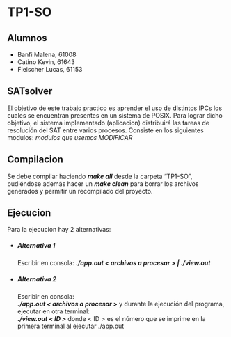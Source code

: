# TP1-SO

## Alumnos
- Banfi Malena, 61008
- Catino Kevin, 61643
- Fleischer Lucas, 61153


## SATsolver
El objetivo de este trabajo practico es aprender el uso de distintos IPCs los cuales se encuentran presentes en un sistema de POSIX. Para lograr dicho objetivo, el sistema implementado (aplicacion) distribuirá las tareas de resolución del SAT entre varios procesos. Consiste en los siguientes modulos:
*modulos que usemos MODIFICAR*


## Compilacion
Se debe compilar haciendo ***make all*** desde la carpeta “TP1-SO”, pudiéndose además hacer un ***make clean*** para borrar los archivos generados y permitir un recompilado del proyecto.

## Ejecucion
Para la ejecucion hay 2 alternativas:
* ##### Alternativa 1
    Escribir en consola: 
      ***./app.out < archivos a procesar > | ./view.out***

* ##### Alternativa 2
    Escribir en consola:  
      ***./app.out < archivos a procesar >***
    y durante la ejecución del programa, ejecutar en otra terminal:  
      ***./view.out < ID >***
    donde < ID > es el número que se imprime en la primera terminal al ejecutar ./app.out
